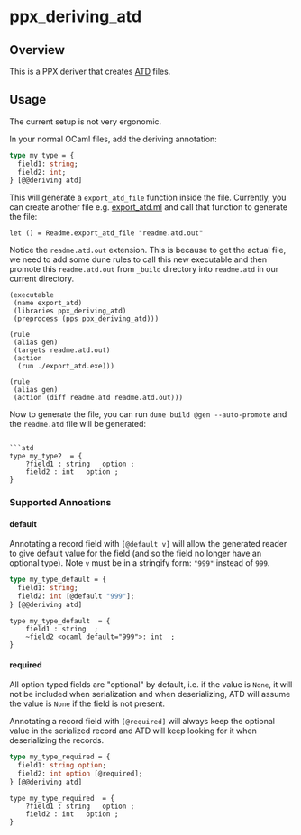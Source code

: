 # ppx\_deriving\_atd

## Overview
This is a PPX deriver that creates [ATD](https://github.com/ahrefs/atd) files.  

## Usage
The current setup is not very ergonomic.

In your normal OCaml files, add the deriving annotation:
```ocaml
type my_type = {
  field1: string;
  field2: int;
} [@@deriving atd]
```

This will generate a `export_atd_file` function inside the file.  Currently, you can create another file e.g. [export_atd.ml](./ppx_deriving_atd/test/export_atd.ml) and call that function to generate the file:
```
let () = Readme.export_atd_file "readme.atd.out"
```

Notice the `readme.atd.out` extension.  This is because to get the actual file, we need to add some dune rules to call this new executable and then promote this `readme.atd.out` from `_build` directory into `readme.atd` in our current directory.
```
(executable
 (name export_atd)
 (libraries ppx_deriving_atd)
 (preprocess (pps ppx_deriving_atd)))

(rule
 (alias gen)
 (targets readme.atd.out)
 (action
  (run ./export_atd.exe)))

(rule
 (alias gen)
 (action (diff readme.atd readme.atd.out)))
 ```

Now to generate the file, you can run `dune build @gen --auto-promote` and the `readme.atd` file will be generated:
```

```atd
type my_type2  = {
	?field1 : string   option ;
	field2 : int   option ;
} 
```

### Supported Annoations
#### default
Annotating a record field with `[@default v]` will allow the generated reader to give default value for the field (and so the field no longer have an optional type).  Note `v` must be in a stringify form: `"999"` instead of `999`.

```ocaml
type my_type_default = {
  field1: string;
  field2: int [@default "999"];
} [@@deriving atd]
```

```atd
type my_type_default  = {
	field1 : string  ;
	~field2 <ocaml default="999">: int  ;
} 
```

#### required
All option typed fields are "optional" by default, i.e. if the value is `None`, it will not be included when serialization and when deserializing, ATD will assume the value is `None` if the field is not present.  

Annotating a record field with `[@required]` will always keep the optional value in the serialized record and ATD will keep looking for it when deserializing the records.

```ocaml
type my_type_required = {
  field1: string option;
  field2: int option [@required];
} [@@deriving atd]
```

```atd
type my_type_required  = {
	?field1 : string   option ;
	field2 : int   option ;
} 
```
